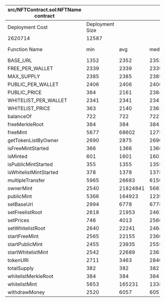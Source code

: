 | src/NFTContract.sol:NFTName contract |                 |          |        |           |         |
|--------------------------------------|-----------------|----------|--------|-----------|---------|
| Deployment Cost                      | Deployment Size |          |        |           |         |
| 2620714                              | 12587           |          |        |           |         |
| Function Name                        | min             | avg      | median | max       | # calls |
| BASE_URL                             | 1352            | 2352     | 2352   | 3352      | 4       |
| FREE_PER_WALLET                      | 2339            | 2339     | 2339   | 2339      | 12      |
| MAX_SUPPLY                           | 2385            | 2385     | 2385   | 2385      | 10      |
| PUBLIC_PER_WALLET                    | 2406            | 2406     | 2406   | 2406      | 14      |
| PUBLIC_PRICE                         | 384             | 2161     | 2384   | 2384      | 18      |
| WHITELIST_PER_WALLET                 | 2341            | 2341     | 2341   | 2341      | 14      |
| WHITELIST_PRICE                      | 363             | 2140     | 2363   | 2363      | 18      |
| balanceOf                            | 722             | 722      | 722    | 722       | 24      |
| freeMerkleRoot                       | 384             | 384      | 384    | 384       | 2       |
| freeMint                             | 5677            | 68602    | 12759  | 247213    | 16      |
| getTokenListByOwner                  | 2690            | 2875     | 2690   | 3539      | 12      |
| isFreeMintStarted                    | 366             | 1366     | 1366   | 2366      | 2       |
| isMinted                             | 601             | 1601     | 1601   | 2602      | 4       |
| isPublicMintStarted                  | 355             | 1355     | 1355   | 2355      | 2       |
| isWhitelistMintStarted               | 378             | 1378     | 1378   | 2378      | 2       |
| multipleTransfer                     | 5965            | 26683    | 6150   | 128950    | 12      |
| ownerMint                            | 2540            | 21824841 | 568213 | 115039209 | 32      |
| publicMint                           | 5366            | 164923   | 12398  | 592760    | 18      |
| setBaseUrl                           | 2994            | 6778     | 6778   | 10562     | 4       |
| setFreelistRoot                      | 2618            | 21953    | 24620  | 24620     | 18      |
| setPrices                            | 746             | 4013     | 2566   | 16183     | 14      |
| setWhitelistRoot                     | 2640            | 22241    | 24642  | 24642     | 20      |
| startFreeMint                        | 2565            | 22155    | 23662  | 23662     | 14      |
| startPublicMint                      | 2455            | 23935    | 25552  | 25552     | 18      |
| startWhitelistMint                   | 2542            | 22689    | 23639  | 25639     | 18      |
| tokenURI                             | 2711            | 3463     | 2840   | 4840      | 6       |
| totalSupply                          | 382             | 382      | 382    | 382       | 8       |
| whitelistMerkleRoot                  | 384             | 384      | 384    | 384       | 2       |
| whitelistMint                        | 5653            | 165231   | 13388  | 1171579   | 18      |
| withdrawMoney                        | 2520            | 6057     | 6057   | 9595      | 4       |